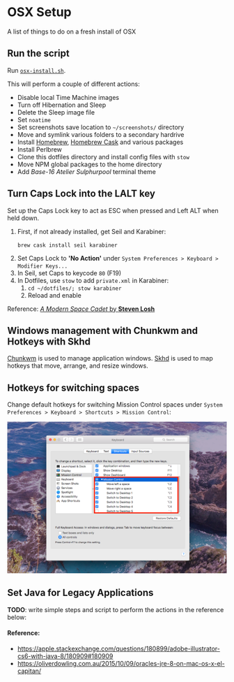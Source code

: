 # OSX Setup
A list of things to do on a fresh install of OSX

## Run the script
Run [`osx-install.sh`](osx-install.sh).

This will perform a couple of different actions:
* Disable local Time Machine images
* Turn off Hibernation and Sleep
* Delete the Sleep image file
* Set `noatime`
* Set screenshots save location to `~/screenshots/` directory
* Move and symlink various folders to a secondary hardrive
* Install [Homebrew](https://brew.sh), [Homebrew Cask](https://caskroom.github.io) and various packages
* Install Perlbrew
* Clone this dotfiles directory and install config files with `stow`
* Move NPM global packages to the home directory
* Add _Base-16 Atelier Sulphurpool_ terminal theme

## Turn Caps Lock into the LALT key
Set up the Caps Lock key to act as ESC when pressed and Left ALT when held down.

1. First, if not already installed, get Seil and Karabiner:
    ```
    brew cask install seil karabiner
    ```
1. Set Caps Lock to **'No Action'** under  `System Preferences > Keyboard > Modifier Keys...`
1. In Seil, set Caps to keycode `80` (F19)
1. In Dotfiles, use `stow` to add `private.xml` in Karabiner:
    1. `cd ~/dotfiles/; stow karabiner`
    1. Reload and enable

Reference: [_A Modern Space Cadet_ by **Steven Losh**](http://stevelosh.com/blog/2012/10/a-modern-space-cadet/#hyper)


## Windows management with Chunkwm and Hotkeys with Skhd
[Chunkwm](https://github.com/koekeishiya/chunkwm) is used to manage application windows. [Skhd](https://github.com/koekeishiya/skhd) is used to map hotkeys that move, arrange, and resize windows.

## Hotkeys for switching spaces
Change default hotkeys for switching Mission Control spaces under `System Preferences > Keyboard > Shortcuts > Mission Control`:

!['System Preferences Mission Control Shortcut Keys'](./img/system-pref-shortcuts.png)

## Set Java for Legacy Applications
**TODO**: write simple steps and script to perform the actions in the reference below:


#### Reference:
* https://apple.stackexchange.com/questions/180899/adobe-illustrator-cs6-with-java-8/180909#180909
* https://oliverdowling.com.au/2015/10/09/oracles-jre-8-on-mac-os-x-el-capitan/
